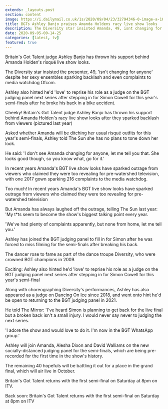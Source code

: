```yaml
---
extends: _layouts.post
section: content
image: https://i.dailymail.co.uk/1s/2020/09/04/23/32794346-0-image-a-18_1599260049426.jpg 
title: BGTs Ashley Banjo praises Amanda Holdens racy live show looks 
description: The Diversity star insisted Amanda, 49, isnt changing for anyone despite her sexy ensembles sparking backlash and even complaints to media watchdog Ofcom. 
date: 2020-09-05-00-14-25 
categories: [latest, tv] 
featured: true 
--- 
```

Britain's Got Talent judge Ashley Banjo has thrown his support behind Amanda Holden's risqué live show looks.

The Diversity star insisted the presenter, 49, 'isn't changing for anyone' despite her sexy ensembles sparking backlash and even complaints to media watchdog Ofcom.

Ashley also hinted he'd 'love' to reprise his role as a judge on the BGT judging panel next series after stepping in for Simon Cowell for this year's semi-finals after he broke his back in a bike accident. 

Cheeky! Britain's Got Talent judge Ashley Banjo has thrown his support behind Amanda Holden's racy live show looks after they sparked backlash from viewers (pictured last year)

Asked whether Amanda will be ditching her usual risqué outfits for this year's semi-finals, Ashley told The Sun she has no plans to tone down her look.

He said: 'I don't see Amanda changing for anyone, let me tell you that. She looks good though, so you know what, go for it.'

In recent years Amanda's BGT live show looks have sparked outrage from viewers who claimed they were too revealing for pre-watershed television, with one 2017 gown sparking 216 complaints to the media watchdog.

Too much! In recent years Amanda's BGT live show looks have sparked outrage from viewers who claimed they were too revealing for pre-watershed television

But Amanda has always laughed off the outrage, telling The Sun last year: 'My t*ts seem to become the show's biggest talking point every year. 

'We've had plenty of complaints apparently, but none from home, let me tell you.'

Ashley has joined the BGT judging panel to fill in for Simon after he was forced to miss filming for the semi-finals after breaking his back.

The dancer rose to fame as part of the dance troupe Diversity, who were crowned BGT champions in 2009.

Exciting: Ashley also hinted he'd 'love' to reprise his role as a judge on the BGT judging panel next series after stepping in for Simon Cowell for this year's semi-final

Along with choreographing Diversity's performances, Ashley has also appeared as a judge on Dancing On Ice since 2018, and went onto hint he'd be open to returning to the BGT judging panel in 2021.

He told The Mirror: 'I've heard Simon is planning to get back for the live final but a broken back isn't a small injury. I would never say never to judging the next series.

'I adore the show and would love to do it. I'm now in the BGT WhatsApp group.'

Ashley will join Amanda, Alesha Dixon and David Walliams on the new socially-distanced judging panel for the semi-finals, which are being pre-recorded for the first time in the show's history.

The remaining 40 hopefuls will be battling it out for a place in the grand final, which will air live in October.

Britain's Got Talent returns with the first semi-final on Saturday at 8pm on ITV. 

Back soon: Britain's Got Talent returns with the first semi-final on Saturday at 8pm on ITV


